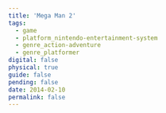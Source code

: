```yaml
---
title: 'Mega Man 2'
tags:
  - game
  - platform_nintendo-entertainment-system
  - genre_action-adventure
  - genre_platformer
digital: false
physical: true
guide: false
pending: false
date: 2014-02-10
permalink: false
---
```

